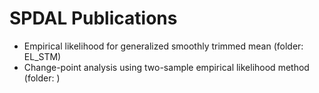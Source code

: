 # SPDAL Publications
* Empirical likelihood for generalized smoothly trimmed mean (folder: EL_STM)
* Change-point analysis using two-sample empirical likelihood method (folder: )
